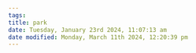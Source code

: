 ```yaml
---
tags: 
title: park
date: Tuesday, January 23rd 2024, 11:07:13 am
date modified: Monday, March 11th 2024, 12:20:39 pm
---
```

